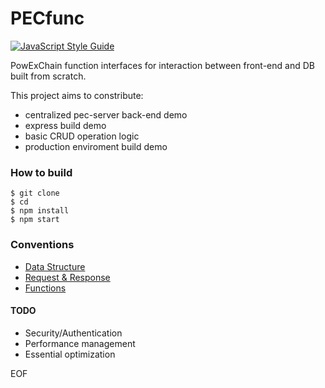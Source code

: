 # PECfunc

[![JavaScript Style Guide](https://img.shields.io/badge/code_style-standard-brightgreen.svg)](https://standardjs.com)

PowExChain function interfaces for interaction between front-end and DB built from scratch.

This project aims to constribute:

* centralized pec-server back-end demo
* express build demo
* basic CRUD operation logic
* production enviroment build demo

### How to build

```shell
$ git clone
$ cd
$ npm install
$ npm start
```

### Conventions

* [Data Structure](doc/data.md)
* [Request & Response](doc/req\&res.md)
* [Functions](doc/func.md)

#### TODO

* Security/Authentication
* Performance management
* Essential optimization

EOF